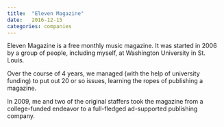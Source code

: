 ```yaml
---
title:  "Eleven Magazine"
date:   2016-12-15
categories: companies
---
```


Eleven Magazine is a free monthly music magazine. It was started in 2006 by a group of people, including myself, at Washington University in St. Louis.

Over the course of 4 years, we managed (with the help of university funding) to put out 20 or so issues, learning the ropes of publishing a magazine.

In 2009, me and two of the original staffers took the magazine from a college-funded endeavor to a full-fledged ad-supported publishing company.